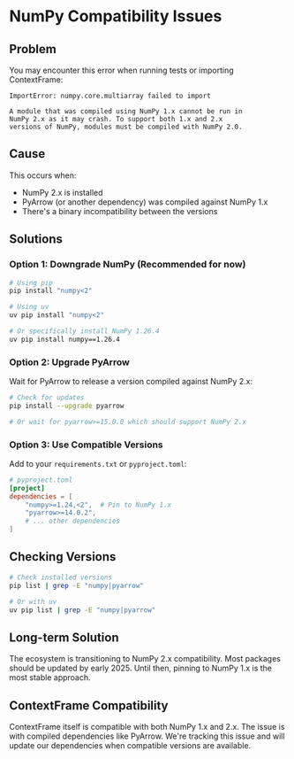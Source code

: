 # NumPy Compatibility Issues

## Problem

You may encounter this error when running tests or importing ContextFrame:

```
ImportError: numpy.core.multiarray failed to import

A module that was compiled using NumPy 1.x cannot be run in
NumPy 2.x as it may crash. To support both 1.x and 2.x
versions of NumPy, modules must be compiled with NumPy 2.0.
```

## Cause

This occurs when:
- NumPy 2.x is installed
- PyArrow (or another dependency) was compiled against NumPy 1.x
- There's a binary incompatibility between the versions

## Solutions

### Option 1: Downgrade NumPy (Recommended for now)

```bash
# Using pip
pip install "numpy<2"

# Using uv
uv pip install "numpy<2"

# Or specifically install NumPy 1.26.4
uv pip install numpy==1.26.4
```

### Option 2: Upgrade PyArrow

Wait for PyArrow to release a version compiled against NumPy 2.x:

```bash
# Check for updates
pip install --upgrade pyarrow

# Or wait for pyarrow>=15.0.0 which should support NumPy 2.x
```

### Option 3: Use Compatible Versions

Add to your `requirements.txt` or `pyproject.toml`:

```toml
# pyproject.toml
[project]
dependencies = [
    "numpy>=1.24,<2",  # Pin to NumPy 1.x
    "pyarrow>=14.0.2",
    # ... other dependencies
]
```

## Checking Versions

```bash
# Check installed versions
pip list | grep -E "numpy|pyarrow"

# Or with uv
uv pip list | grep -E "numpy|pyarrow"
```

## Long-term Solution

The ecosystem is transitioning to NumPy 2.x compatibility. Most packages should be updated by early 2025. Until then, pinning to NumPy 1.x is the most stable approach.

## ContextFrame Compatibility

ContextFrame itself is compatible with both NumPy 1.x and 2.x. The issue is with compiled dependencies like PyArrow. We're tracking this issue and will update our dependencies when compatible versions are available.